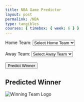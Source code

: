 ```yaml
---
title: NBA Game Predictor
layout: post
permalink: /NBA
type: tangibles
courses: { timebox: { week: 6 } }
---
```


<body style="background-image: url('plac'); background-size: cover;">
    <form id="nbaForm">
        <label for="team1">Home Team:</label>
        <select id="team1" name="team1" required>
            <option value="">Select Home Team</option>
        </select><br><br>
        <label for="team2">Away Team:</label>
        <select id="team2" name="team2" required>
            <option value="">Select Away Team</option>
        </select><br><br>
        <button type="button" onclick="predictWinner()">Predict Winner</button>
    </form>
    <div id="result">
        <h2>Predicted Winner</h2>
        <p id="winningTeam"></p>
        <img id="winningTeamLogo" src="" alt="Winning Team Logo">
    </div>
    <script>
        var teamNameToID = {
            "Atlanta Hawks": 1610612737,
            "Boston Celtics": 1610612738,
            "Brooklyn Nets": 1610612751,
            "Charlotte Hornets": 1610612766,
            "Chicago Bulls": 1610612741,
            "Cleveland Cavaliers": 1610612739,
            "Dallas Mavericks": 1610612742,
            "Denver Nuggets": 1610612743,
            "Detroit Pistons": 1610612765,
            "Golden State Warriors": 1610612744,
            "Houston Rockets": 1610612745,
            "Indiana Pacers": 1610612754,
            "LA Clippers": 1610612746,
            "Los Angeles Lakers": 1610612747,
            "Memphis Grizzlies": 1610612763,
            "Miami Heat": 1610612748,
            "Milwaukee Bucks": 1610612749,
            "Minnesota Timberwolves": 1610612750,
            "New Orleans Pelicans": 1610612740,
            "New York Knicks": 1610612752,
            "Oklahoma City Thunder": 1610612760,
            "Orlando Magic": 1610612753,
            "Philadelphia 76ers": 1610612755,
            "Phoenix Suns": 1610612756,
            "Portland Trail Blazers": 1610612757,
            "Sacramento Kings": 1610612758,
            "San Antonio Spurs": 1610612759,
            "Toronto Raptors": 1610612761,
            "Utah Jazz": 1610612762,
            "Washington Wizards": 1610612764
        };
        function populateDropdowns() {
            var team1Select = document.getElementById("team1");
            var team2Select = document.getElementById("team2");
            for (var teamName in teamNameToID) {
                var option1 = document.createElement("option");
                var option2 = document.createElement("option");
                option1.value = teamName;
                option1.textContent = teamName;
                team1Select.appendChild(option1);
                option2.value = teamName;
                option2.textContent = teamName;
                team2Select.appendChild(option2);
            }
        }
        populateDropdowns();
        function predictWinner() {
            var form = document.getElementById('nbaForm');
            var team1 = document.getElementById('team1').value;
            var team2 = document.getElementById('team2').value;
            var resultDiv = document.getElementById('result');
            var winningTeamElement = document.getElementById('winningTeam');
            var winningTeamLogoElement = document.getElementById('winningTeamLogo');
            var team1ID = teamNameToID[team1];
            var team2ID = teamNameToID[team2];
            var data = {
                "team1_id": team1ID,
                "team2_id": team2ID
            };
            fetch('http://localhost:8086/api/NBA/predict', {
                    method: 'POST',
                    headers: {
                        'Content-Type': 'application/json',
                        'Accept': 'application/json'
                    },
                    body: JSON.stringify(data)
                })
                .then(response => response.json())
                .then(data => {
                    var winningTeamID = Object.keys(data).reduce((a, b) => data[a] > data[b] ? a : b);
                    var winningTeamName = Object.keys(teamNameToID).find(key => teamNameToID[key] === parseInt(winningTeamID));
                    winningTeamElement.textContent = winningTeamName + ' wins with ' + data[winningTeamID].toFixed(4) + '% win rate!';
                    winningTeamLogoElement.src = 'images/' + winningTeamName + '.png';
                    for (var teamID in data) {
                        var winRate = data[teamID].toFixed(4);
                        var teamName = Object.keys(teamNameToID).find(key => teamNameToID[key] === parseInt(teamID));
                        resultDiv.innerHTML += '<p>' + teamName + ': ' + winRate + '%</p>';
                    }
                })
                .catch(error => {
                    console.error('Error:', error);
                });
        }
    </script>
</body>
